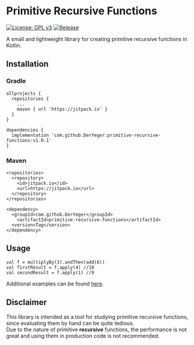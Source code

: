 # Primitive Recursive Functions

[![License: GPL v3](https://img.shields.io/badge/License-GPLv3-blue.svg)](https://www.gnu.org/licenses/gpl-3.0)
[![Release](https://jitpack.io/v/DerYeger/primitive-recursive-functions.svg)](https://jitpack.io/#DerYeger/primitive-recursive-functions)

A small and lightweight library for creating primitive recursive functions in Kotlin.

## Installation

### Gradle

```
allprojects {
  repositories {
    ...
    maven { url 'https://jitpack.io' }
  }
}
```
```
dependencies {
  implementation 'com.github.DerYeger:primitive-recursive-functions:v1.0.1'
}
```

### Maven

```
<repositories>
  <repository>
    <id>jitpack.io</id>
    <url>https://jitpack.io</url>
  </repository>
</repositories>
```
```
<dependency>
  <groupId>com.github.DerYeger</groupId>
    <artifactId>primitive-recursive-functions</artifactId>
  <version>Tag</version>
</dependency>
```

## Usage

```
val f = multiplyBy(3).andThen(add(6))
val firstResult = f.apply(4) //18
val secondResult = f.apply(1) //9
```

Additional examples can be found [here](src/test/kotlin/eu/yeger/prf/ComplexFunctionTests.kt).


## Disclaimer

This library is intended as a tool for studying primitive recursive functions, since evaluating them by hand can be quite tedious.\
Due to the nature of primitive **recursive** functions, the performance is not great and using them in production code is not recommended. 
